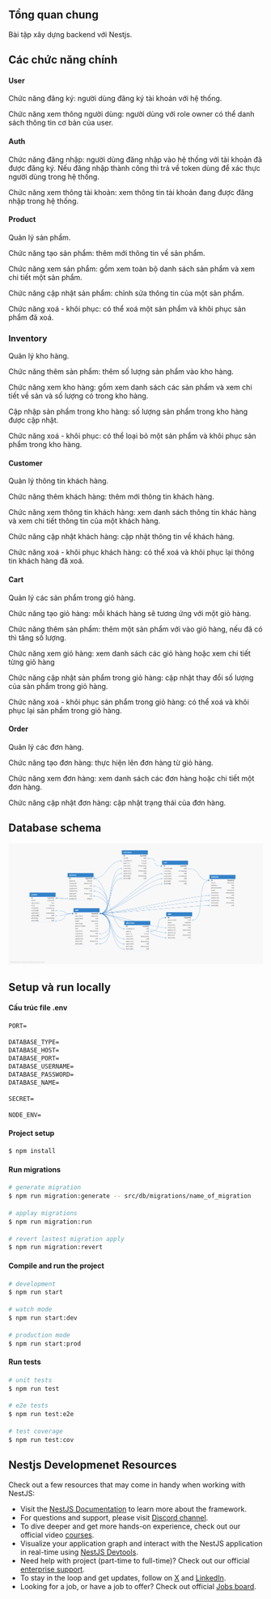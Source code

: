## Tổng quan chung

Bài tập xây dựng backend với Nestjs.

## Các chức năng chính

#### User

Chức năng đăng ký: người dùng đăng ký tài khoản với hệ thống.

Chức năng xem thông người dùng: người dùng với role owner có thể danh sách thông tin cơ bản của user.

#### Auth

Chức năng đăng nhập: người dùng đăng nhập vào hệ thống với tài khoản đã được đăng ký. Nếu đăng nhập thành công thì trả về token dùng để xác thực người dùng trong hệ thống.

Chức năng xem thông tài khoản: xem thông tin tài khoản đang được đăng nhập trong hệ thống.

#### Product

Quản lý sản phẩm.

Chức năng tạo sản phẩm: thêm mới thông tin về sản phẩm.

Chức năng xem sản phẩm: gồm xem toàn bộ danh sách sản phẩm và xem chi tiết một sản phẩm.

Chức năng cập nhật sản phẩm: chỉnh sửa thông tin của một sản phẩm.

Chức năng xoá - khôi phục: có thể xoá một sản phẩm và khôi phục sản phẩm đã xoá. 

### Inventory

Quản lý kho hàng.

Chức năng thêm sản phẩm: thêm số lượng sản phẩm vào kho hàng.

Chức năng xem kho hàng: gồm xem danh sách các sản phẩm và xem chi tiết về sản và số lượng có trong kho hàng.

Cập nhập sản phẩm trong kho hàng: số lượng sản phẩm trong kho hàng được cập nhật.

Chức năng xoá - khôi phục: có thể loại bỏ một sản phẩm và khôi phục sản phẩm trong kho hàng.

#### Customer

Quản lý thông tin khách hàng.

Chức năng thêm khách hàng: thêm mới thông tin khách hàng.

Chức năng xem thông tin khách hàng: xem danh sách thông tin khác hàng và xem chi tiết thông tin của một khách hàng.

Chức năng cập nhật khách hàng: cập nhật thông tin về khách hàng.

Chức năng xoá - khôi phục khách hàng: có thể xoá và khôi phục lại thông tin khách hàng đã xoá.

#### Cart

Quản lý các sản phẩm trong giỏ hàng.

Chức năng tạo giỏ hàng: mỗi khách hàng sẽ tương ứng với một giỏ hàng.

Chức năng thêm sản phẩm: thêm một sản phẩm với vào giỏ hàng, nếu đã có thì tăng số lượng.

Chức năng xem giỏ hàng: xem danh sách các giỏ hàng hoặc xem chi tiết từng giỏ hàng

Chức năng cập nhật sản phẩm trong giỏ hàng: cập nhật thay đổi số lượng của sản phẩm trong giỏ hàng.

Chức năng xoá - khôi phục sản phẩm trong giỏ hàng: có thể xoá và khôi phục lại sản phẩm trong giỏ hàng.

#### Order

Quản lý các đơn hàng.

Chức năng tạo đơn hàng: thực hiện lên đơn hàng từ giỏ hàng.

Chức năng xem đơn hàng: xem danh sách các đơn hàng hoặc chi tiết một đơn hàng.

Chức năng cập nhật đơn hàng: cập nhật trạng thái của đơn hàng.

## Database schema

![revolunet logo]( docs/img/ecommerce_1.png "Database schema")

## Setup và run locally

#### Cấu trúc file .env

```env
PORT=

DATABASE_TYPE=
DATABASE_HOST=
DATABASE_PORT=
DATABASE_USERNAME=
DATABASE_PASSWORD=
DATABASE_NAME=

SECRET=

NODE_ENV=
```

#### Project setup

```bash
$ npm install
```

#### Run migrations

```bash
# generate migration
$ npm run migration:generate -- src/db/migrations/name_of_migration

# applay migrations
$ npm run migration:run

# revert lastest migration apply
$ npm run migration:revert
```

#### Compile and run the project

```bash
# development
$ npm run start

# watch mode
$ npm run start:dev

# production mode
$ npm run start:prod
```

#### Run tests

```bash
# unit tests
$ npm run test

# e2e tests
$ npm run test:e2e

# test coverage
$ npm run test:cov
```

## Nestjs Developmenet Resources

Check out a few resources that may come in handy when working with NestJS:

- Visit the [NestJS Documentation](https://docs.nestjs.com) to learn more about the framework.
- For questions and support, please visit [Discord channel](https://discord.gg/G7Qnnhy).
- To dive deeper and get more hands-on experience, check out our official video [courses](https://courses.nestjs.com/).
- Visualize your application graph and interact with the NestJS application in real-time using [NestJS Devtools](https://devtools.nestjs.com).
- Need help with project (part-time to full-time)? Check out our official [enterprise support](https://enterprise.nestjs.com).
- To stay in the loop and get updates, follow on [X](https://x.com/nestframework) and [LinkedIn](https://linkedin.com/company/nestjs).
- Looking for a job, or have a job to offer? Check out official [Jobs board](https://jobs.nestjs.com).